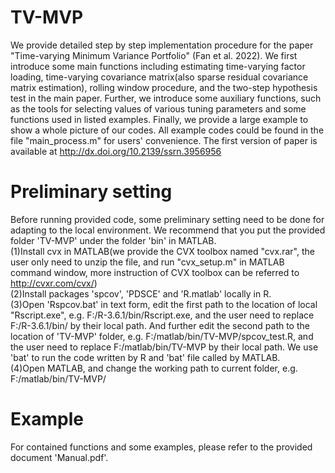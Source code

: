 # TV-MVP
We provide detailed step by step implementation procedure for the paper "Time-varying Minimum Variance Portfolio" (Fan et al. 2022).  We first introduce some main functions including estimating time-varying factor loading, time-varying covariance matrix(also sparse residual covariance matrix estimation), rolling window procedure, and the two-step hypothesis test in the main paper.	Further, we introduce some auxiliary functions, such as the tools for selecting values of various tuning parameters and some functions used in listed examples. Finally, we provide a large example to show a whole picture of our codes. All example codes could be found in the file "main_process.m" for users' convenience. The first version of paper is available at http://dx.doi.org/10.2139/ssrn.3956956

# Preliminary setting
Before running provided code, some preliminary setting need to be done for adapting to the local environment. We recommend that you put the provided folder 'TV-MVP' under the folder 'bin' in MATLAB.<br>
(1)Install cvx in MATLAB(we provide the CVX toolbox named "cvx.rar", the user only need to unzip the file, and run "cvx_setup.m" in MATLAB command window, more instruction of CVX toolbox can be referred to http://cvxr.com/cvx/)<br>
(2)Install packages 'spcov', 'PDSCE' and 'R.matlab' locally in R.<br>
(3)Open 'Rspcov.bat' in text form, edit the first path to the location of local "Rscript.exe", e.g. F:/R-3.6.1/bin/Rscript.exe, and the user need to replace F:/R-3.6.1/bin/ by their local path. And further edit the second path to the location of  'TV-MVP' folder, e.g. F:/matlab/bin/TV-MVP/spcov_test.R, and the user need to replace F:/matlab/bin/TV-MVP by their local path. We use 'bat' to run the code written by R and 'bat' file called by MATLAB.<br> 
(4)Open MATLAB, and change the working path to current folder, e.g. F:/matlab/bin/TV-MVP/

# Example
For contained functions and some examples, please refer to the provided document 'Manual.pdf'.

